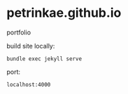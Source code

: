 # petrinkae.github.io
portfolio

build site locally:

`bundle exec jekyll serve`

port:

`localhost:4000`